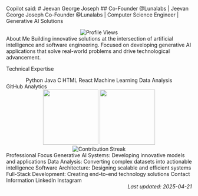 Copilot said: # Jeevan George Joseph ## Co-Founder @Lunalabs |
Jeevan George Joseph
Co-Founder @Lunalabs | Computer Science Engineer | Generative AI Solutions
<div align="center"> <img src="https://komarev.com/ghpvc/?username=jeevanjoseph03&color=0077B5&style=flat-square" alt="Profile Views" /> </div>
About Me
Building innovative solutions at the intersection of artificial intelligence and software engineering. Focused on developing generative AI applications that solve real-world problems and drive technological advancement.

Technical Expertise
<div align="center">
Python Java C HTML React Machine Learning Data Analysis

</div>
GitHub Analytics
<div align="center"> <img height="150em" src="https://github-readme-stats.vercel.app/api?username=jeevanjoseph03&show_icons=true&theme=default&include_all_commits=true&count_private=true&hide_border=true"/> <img height="150em" src="https://github-readme-stats.vercel.app/api/top-langs/?username=jeevanjoseph03&layout=compact&langs_count=6&theme=default&hide_border=true"/> </div> <div align="center"> <img src="https://github-readme-streak-stats.herokuapp.com/?user=jeevanjoseph03&theme=default&hide_border=true" alt="Contribution Streak" /> </div>
Professional Focus
Generative AI Systems: Developing innovative models and applications
Data Analysis: Converting complex datasets into actionable intelligence
Software Architecture: Designing scalable and efficient systems
Full-Stack Development: Creating end-to-end technology solutions
Contact Information
LinkedIn Instagram

<div align="right"> <i>Last updated: 2025-04-21</i> </div>
